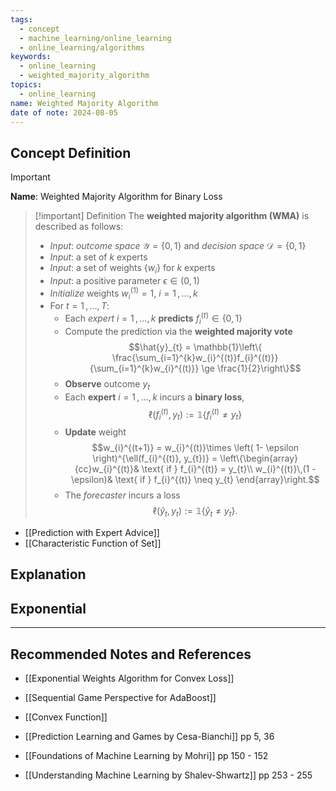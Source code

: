 ```yaml
---
tags:
  - concept
  - machine_learning/online_learning
  - online_learning/algorithms
keywords:
  - online_learning
  - weighted_majority_algorithm
topics:
  - online_learning
name: Weighted Majority Algorithm
date of note: 2024-08-05
---
```


## Concept Definition

>[!important]
>**Name**: Weighted Majority Algorithm for Binary Loss

>[!important] Definition
>The **weighted majority algorithm (WMA)** is described as follows:
>- *Input*: *outcome space* $\mathcal{Y}=\left\{ 0,1 \right\}$ and *decision space* $\mathcal{D} = \left\{ 0,1 \right\}$
>- *Input*: a set of $k$ experts 
>- *Input*: a set of weights $\left\{ w_{i} \right\}$ for $k$ experts 
>- *Input*: a positive parameter $\epsilon \in (0,1)$
>- *Initialize* weights $w_{i}^{(1)} = 1$,  $i=1\,{,}\ldots{,}\,k$
>- For $t = 1\,{,}\ldots{,}\,T$:
>	- Each *expert* $i = 1\,{,}\ldots{,}\,k$ **predicts** $f_{i}^{(t)} \in \left\{ 0,1 \right\}$
>	- Compute the prediction via the **weighted majority vote** $$\hat{y}_{t} = \mathbb{1}\left\{ \frac{\sum_{i=1}^{k}w_{i}^{(t)}f_{i}^{(t)}}{\sum_{i=1}^{k}w_{i}^{(t)}} \ge \frac{1}{2}\right\}$$
>	- **Observe** outcome $y_{t}$
>	- Each **expert** $i=1\,{,}\ldots{,}\,k$ incurs a **binary loss**, $$\ell(f_{i}^{(t)}, y_{t}) := \mathbb{1}\left\{ f_{i}^{(t)} \neq y_{t} \right\} $$
>	- **Update** weight $$w_{i}^{(t+1)} = w_{i}^{(t)}\times \left( 1- \epsilon \right)^{\ell(f_{i}^{(t)}, y_{t})} = \left\{\begin{array}{cc}w_{i}^{(t)}& \text{ if } f_{i}^{(t)} = y_{t}\\ w_{i}^{(t)}\,(1 - \epsilon)& \text{ if } f_{i}^{(t)} \neq y_{t} \end{array}\right.$$
>	- The *forecaster* incurs a loss $$\ell(\hat{y}_{t}, y_{t}) := \mathbb{1}\left\{\hat{y}_{t}\neq y_{t} \right\} .$$


- [[Prediction with Expert Advice]]
- [[Characteristic Function of Set]]



## Explanation



## Exponential



-----------
##  Recommended Notes and References


- [[Exponential Weights Algorithm for Convex Loss]]
- [[Sequential Game Perspective for AdaBoost]]

- [[Convex Function]]

- [[Prediction Learning and Games by Cesa-Bianchi]] pp 5, 36
- [[Foundations of Machine Learning by Mohri]] pp 150 - 152
- [[Understanding Machine Learning by Shalev-Shwartz]] pp 253 - 255